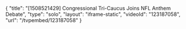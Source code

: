 {
    "title": "[1508521429] Congressional Tri-Caucus Joins NFL Anthem Debate",
    "type": "solo",
    "layout": "iframe-static",
    "videoId": "123187058",
    "url": "\/tvpembed\/123187058"
}